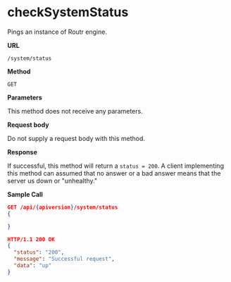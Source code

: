 # checkSystemStatus

Pings an instance of Routr engine.

**URL**

`/system/status`

**Method**

`GET`

**Parameters**

This method does not receive any parameters.

**Request body**

Do not supply a request body with this method.

**Response**

If successful, this method will return a `status = 200`. A client implementing
this method can assumed that no answer or a bad answer means that the server
us down or "unhealthy."

**Sample Call**

```json
GET /api/{apiversion}/system/status
{

}

HTTP/1.1 200 OK
{
  "status": "200",
  "message": "Successful request",
  "data": "up"
}
```

